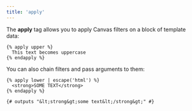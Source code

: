 ```yaml
---
title: 'apply'
---
```


The **apply** tag allows you to apply Canvas filters on a block of template data:

```canvas {% process=false %}
{% apply upper %}
  This text becomes uppercase
{% endapply %}
```

You can also chain filters and pass arguments to them:

```canvas {% process=false %}
{% apply lower | escape('html') %}
  <strong>SOME TEXT</strong>
{% endapply %}

{# outputs "&lt;strong&gt;some text&lt;/strong&gt;" #}
```
